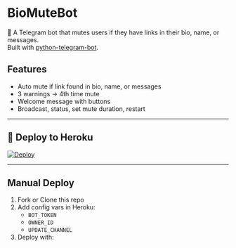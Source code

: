 # BioMuteBot

🤖 A Telegram bot that mutes users if they have links in their bio, name, or messages.  
Built with [python-telegram-bot](https://python-telegram-bot.org).

## Features
- Auto mute if link found in bio, name, or messages
- 3 warnings → 4th time mute
- Welcome message with buttons
- Broadcast, status, set mute duration, restart

---

## 🚀 Deploy to Heroku

[![Deploy](https://www.herokucdn.com/deploy/button.svg)](https://heroku.com/deploy?template=https://github.com/babaji067/babaji067)

---

## Manual Deploy
1. Fork or Clone this repo  
2. Add config vars in Heroku:  
   - `BOT_TOKEN`  
   - `OWNER_ID`  
   - `UPDATE_CHANNEL`  
3. Deploy with:
